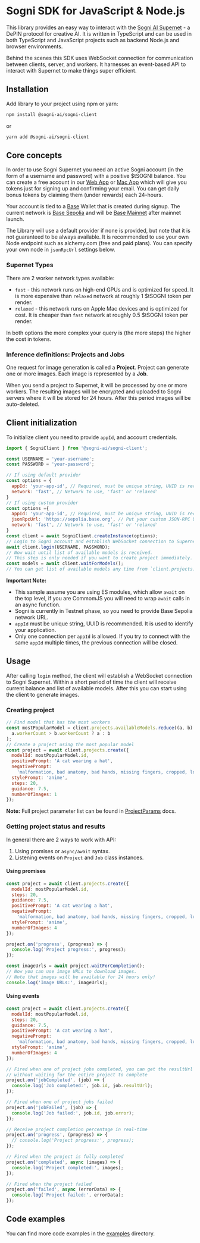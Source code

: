 # Sogni SDK for JavaScript & Node.js
This library provides an easy way to interact with the [Sogni AI Supernet](https://www.sogni.ai/supernet) - a DePIN protocol for creative AI. It is written in TypeScript and can be used 
in both TypeScript and JavaScript projects such as backend Node.js and browser environments.

Behind the scenes this SDK uses WebSocket connection for communication between clients, server, and workers. It harnesses an event-based API to interact with Supernet to make things super efficient.

## Installation
Add library to your project using npm or yarn:
```bash
npm install @sogni-ai/sogni-client
```
or
```bash
yarn add @sogni-ai/sogni-client
```
## Core concepts
In order to use Sogni Supernet you need an active Sogni account (in the form of a username and password) with a positive $tSOGNI balance. 
You can create a free account in our [Web App](https://app.sogni.ai) or [Mac App](https://www.sogni.ai/studio) which will give you tokens just for signing up and confirming your email. You can get daily bonus tokens by claiming them (under rewards) each 24-hours.

Your account is tied to a [Base](https://www.base.org/) Wallet that is created during signup. The current network is [Base Sepolia](https://chainlist.org/chain/84532) and will be [Base Mainnet](https://chainlist.org/chain/8453) after mainnet launch.

The Library will use a default provider if none is provided, but note that it is not guaranteed to be always available. It is recommended to use your own Node endpoint such as alchemy.com (free and paid plans). You can specify your own node in `jsonRpcUrl` settings below.

### Supernet Types
There are 2 worker network types available:
- `fast` - this network runs on high-end GPUs and is optimized for speed. It is more expensive than `relaxed` network at roughly 1 $tSOGNI token per render.
- `relaxed` - this network runs on Apple Mac devices and is optimized for cost. It is cheaper than `fast` network at roughly 0.5 $tSOGNI token per render.

In both options the more complex your query is (the more steps) the higher the cost in tokens.

### Inference definitions: Projects and Jobs
One request for image generation is called a **Project**. Project can generate one or more images. 
Each image is represented by a **Job**.

When you send a project to Supernet, it will be processed by one or more workers. The resulting images will be encrypted and 
uploaded to Sogni servers where it will be  stored for 24 hours. After this period images will be auto-deleted.

## Client initialization
To initialize client you need to provide `appId`, and account credentials.

```javascript
import { SogniClient } from '@sogni-ai/sogni-client';

const USERNAME = 'your-username';
const PASSWORD = 'your-password';

// If using default provider
const options = {
  appId: 'your-app-id', // Required, must be unique string, UUID is recommended
  network: 'fast', // Network to use, 'fast' or 'relaxed'
}
// If using custom provider
const options ={
  appId: 'your-app-id', // Required, must be unique string, UUID is recommended
  jsonRpcUrl: 'https://sepolia.base.org', // Put your custom JSON-RPC URL here
  network: 'fast', // Network to use, 'fast' or 'relaxed'
}
const client = await SogniClient.createInstance(options);
// Login to Sogni account and establish WebSocket connection to Supernet
await client.login(USERNAME, PASSWORD);
// Now wait until list of available models is received.
// This step is only needed if you want to create project immediately.
const models = await client.waitForModels();
// You can get list of available models any time from `client.projects.availableModels`
```
**Important Note:** 
- This sample assume you are using ES modules, which allow `await` on the top level, if you are CommomJS you will need to wrap `await` calls in an async function.
- Sogni is currently in Testnet phase, so you need to provide Base Sepolia network URL.
- `appId` must be unique string, UUID is recommended. It is used to identify your application.
- Only one connection per `appId` is allowed. If you try to connect with the same `appId` multiple times, the previous connection will be closed.

## Usage
After calling `login` method, the client will establish a WebSocket connection to Sogni Supernet. Within a short period of time the
client will receive current balance and list of available models. After this you can start using the client to generate images.

### Creating project
```javascript
// Find model that has the most workers
const mostPopularModel = client.projects.availableModels.reduce((a, b) =>
  a.workerCount > b.workerCount ? a : b
);
// Create a project using the most popular model
const project = await client.projects.create({
  modelId: mostPopularModel.id,
  positivePrompt: 'A cat wearing a hat',
  negativePrompt:
    'malformation, bad anatomy, bad hands, missing fingers, cropped, low quality, bad quality, jpeg artifacts, watermark',
  stylePrompt: 'anime',
  steps: 20, 
  guidance: 7.5, 
  numberOfImages: 1
});
```
**Note:** Full project parameter list can be found in [ProjectParams](https://sdk-docs.sogni.ai/interfaces/ProjectParams.html) docs.

### Getting project status and results
In general there are 2 ways to work with API:
1. Using promises or `async/await` syntax.
2. Listening events on `Project` and `Job` class instances.

#### Using promises
```javascript
const project = await client.projects.create({
  modelId: mostPopularModel.id,
  steps: 20,
  guidance: 7.5,
  positivePrompt: 'A cat wearing a hat',
  negativePrompt:
    'malformation, bad anatomy, bad hands, missing fingers, cropped, low quality, bad quality, jpeg artifacts, watermark',
  stylePrompt: 'anime',
  numberOfImages: 4
});

project.on('progress', (progress) => {
  console.log('Project progress:', progress);
});

const imageUrls = await project.waitForCompletion();
// Now you can use image URLs to download images. 
// Note that images will be available for 24 hours only!
console.log('Image URLs:', imageUrls);
```

#### Using events
```javascript
const project = await client.projects.create({
  modelId: mostPopularModel.id,
  steps: 20,
  guidance: 7.5,
  positivePrompt: 'A cat wearing a hat',
  negativePrompt:
    'malformation, bad anatomy, bad hands, missing fingers, cropped, low quality, bad quality, jpeg artifacts, watermark',
  stylePrompt: 'anime',
  numberOfImages: 4
});

// Fired when one of project jobs completed, you can get the resultUrl from the job
// without waiting for the entire project to complete
project.on('jobCompleted', (job) => {
  console.log('Job completed:', job.id, job.resultUrl);
});

// Fired when one of project jobs failed
project.on('jobFailed', (job) => {
  console.log('Job failed:', job.id, job.error);
});

// Receive project completion percentage in real-time
project.on('progress', (progress) => {
  // console.log('Project progress:', progress);
});

// Fired when the project is fully completed
project.on('completed', async (images) => {
  console.log('Project completed:', images);
});

// Fired when the project failed
project.on('failed', async (errorData) => {
  console.log('Project failed:', errorData);
});
```
## Code examples
You can find more code examples in the [examples](./examples) directory.
